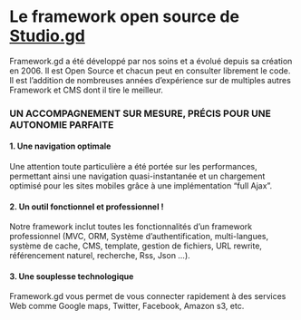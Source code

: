 # Le framework open source de [Studio.gd](http://Studio.gd/)

Framework.gd a été développé par nos soins et a évolué depuis sa création en 2006.
Il est Open Source et chacun peut en consulter librement le code. Il est l’addition de nombreuses
années d’expérience sur de multiples autres Framework et CMS dont il tire le meilleur. 

### UN ACCOMPAGNEMENT SUR MESURE, PRÉCIS POUR UNE AUTONOMIE PARFAITE 

#### 1. Une navigation optimale

Une attention toute particulière a été portée sur les performances,
permettant ainsi une navigation quasi-instantanée et un chargement optimisé
pour les sites mobiles grâce à une implémentation “full Ajax”.


#### 2. Un outil fonctionnel et professionnel !

Notre framework inclut toutes les fonctionnalités d’un
framework professionnel (MVC, ORM, Système d’authentification, multi-langues,
système de cache, CMS, template, gestion de fichiers, URL rewrite,
référencement naturel, recherche, Rss, Json …). 


#### 3. Une souplesse technologique

Framework.gd vous permet de vous connecter rapidement
à des services Web comme Google maps, Twitter, Facebook, Amazon s3, etc. 